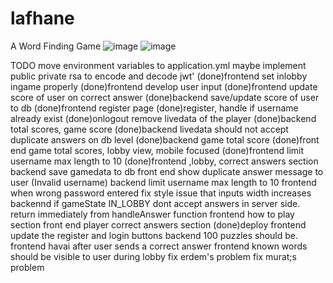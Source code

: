 # lafhane
A Word Finding Game
![image](https://user-images.githubusercontent.com/31761983/123533689-6a0ca300-d6e5-11eb-8f95-f191966ef40a.png)
![image](https://user-images.githubusercontent.com/31761983/123533730-cf609400-d6e5-11eb-98f6-2811181d9d5a.png)



TODO 
move environment variables to application.yml
maybe implement public private rsa to encode and decode jwt'
(done)frontend set inlobby ingame properly
(done)frontend develop user input
(done)frontend update score of user on correct answer
(done)backend save/update score of user to db
(done)frontend register page
(done)register, handle if username already exist
(done)onlogout remove livedata of the player
(done)backend total scores, game score
(done)backend livedata should not accept duplicate answers on db level
(done)backend game total score
(done)front end game total scores, lobby view, mobile focused
(done)frontend limit username max length to 10
(done)frontend ,lobby, correct answers section
backend save gamedata to db
front end show duplicate answer message to user (Invalid username)
backend  limit username max length to 10
frontend when wrong password entered fix style issue that inputs width increases
backennd if gameState IN_LOBBY dont accept answers in server side. return immediately from handleAnswer function
frontend how to play section
front end player correct answers section
(done)deploy
frontend update the register and login buttons
backend 100 puzzles should be.
frontend havai after user sends a correct answer
frontend known words should be visible to user during lobby
fix erdem's problem
fix murat;s problem